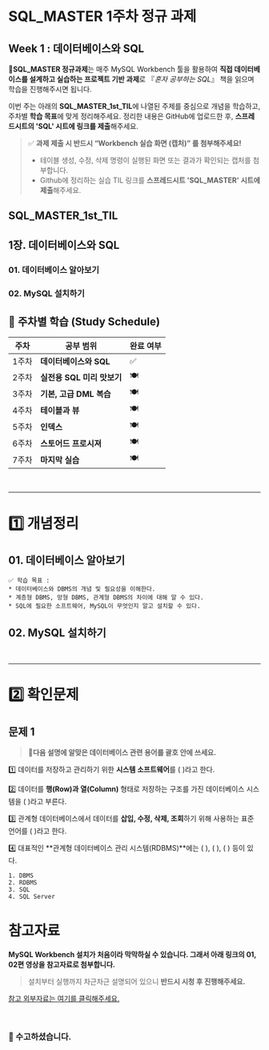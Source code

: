 # SQL_MASTER 1주차 정규 과제 

## Week 1 : 데이터베이스와 SQL 

📌**SQL_MASTER 정규과제**는 매주 MySQL Workbench 툴을 활용하여 **직접 데이터베이스를 설계하고 실습하는 프로젝트 기반 과제**로  『*혼자 공부하는 SQL*』 책을 읽으며 학습을 진행해주시면 됩니다. 

<!-- 교재는 Notion - 자료실에서 다운받으실 수 있습니다. -->

이번 주는 아래의 **SQL_MASTER_1st_TIL**에 나열된 주제를 중심으로 개념을 학습하고, 주차별 **학습 목표**에 맞게 정리해주세요. 정리한 내용은 GitHub에 업로드한 후, **스프레드시트의 'SQL' 시트에 링크를 제출**해주세요. 



> ✅ **과제 제출 시 반드시 “Workbench 실습 화면 (캡처)” 를 첨부해주세요!**
>
> - 테이블 생성, 수정, 삭제 명령이 실행된 화면 또는 결과가 확인되는 캡처를 첨부합니다.
> - Github에 정리하는 실습 TIL 링크를 **스프레드시트 'SQL_MASTER' 시트에 제출**해주세요.



## SQL_MASTER_1st_TIL

## 1장. 데이터베이스와 SQL

### 01. 데이터베이스 알아보기

### 02. MySQL 설치하기



## 🏁 주차별 학습 (Study Schedule)

| 주차  | 공부 범위                  | 완료 여부 |
| ----- | -------------------------- | --------- |
| 1주차 | **데이터베이스와 SQL**     | ✅         |
| 2주차 | **실전용 SQL 미리 맛보기** | 🍽️         |
| 3주차 | **기본, 고급 DML 복습**    | 🍽️         |
| 4주차 | **테이블과 뷰**            | 🍽️         |
| 5주차 | **인덱스**                 | 🍽️         |
| 6주차 | **스토어드 프로시져**      | 🍽️         |
| 7주차 | **마지막 실습**            | 🍽️         |

<br>

<!-- 여기까진 그대로 둬 주세요-->

---

# 1️⃣ 개념정리

## 01. 데이터베이스 알아보기

~~~
✅ 학습 목표 :
* 데이터베이스와 DBMS의 개념 및 필요성을 이해한다.
* 계층형 DBMS, 망형 DBMS, 관계형 DBMS의 차이에 대해 알 수 있다.
* SQL에 필요한 소프트웨어, MySQL이 무엇인지 알고 설치할 수 있다. 
~~~

<!-- 새롭게 배운 내용을 자유롭게 정리해주세요.-->



## 02. MySQL 설치하기

<!-- MySQL과 WorkBench를 책에 있는 대로 따라하여 설치를 진행해봅니다. 설치 이후, 워크 벤치 쿼리창에 '본인의 이름 + SQL_MASTER 0주차 실습' 이라고 입력한 후에 인증샷을 여기에 올려주시면 됩니다.-->



<br>

---

# 2️⃣ 확인문제

## 문제 1

> **🧚다음 설명에 알맞은 데이터베이스 관련 용어를 괄호 안에 쓰세요.**

1️⃣ 데이터를 저장하고 관리하기 위한 **시스템 소프트웨어**를 (    )라고 한다.

2️⃣ 데이터를 **행(Row)과 열(Column)** 형태로 저장하는 구조를 가진 데이터베이스 시스템을 (    )라고 부른다.

3️⃣ 관계형 데이터베이스에서 데이터를 **삽입, 수정, 삭제, 조회**하기 위해 사용하는 표준 언어를 (    )라고 한다.

4️⃣ 대표적인 **관계형 데이터베이스 관리 시스템(RDBMS)**에는 (    ), (    ), (    ) 등이 있다.



~~~
1. DBMS
2. RDBMS
3. SQL
4. SQL Server
~~~



# 참고자료

**MySQL Workbench 설치가 처음이라 막막하실 수 있습니다. 그래서 아래 링크의 01, 02편 영상을 참고자료로 첨부합니다.**

> 설치부터 실행까지 차근차근 설명되어 있으니 **반드시 시청 후 진행해주세요.**



[참고 외부자료는 여기를 클릭해주세요.](https://www.youtube.com/playlist?list=PL_RECGqDS3ieZFybjCx0kTYkPK-TioY1S)

<br>

### 🎉 수고하셨습니다.
